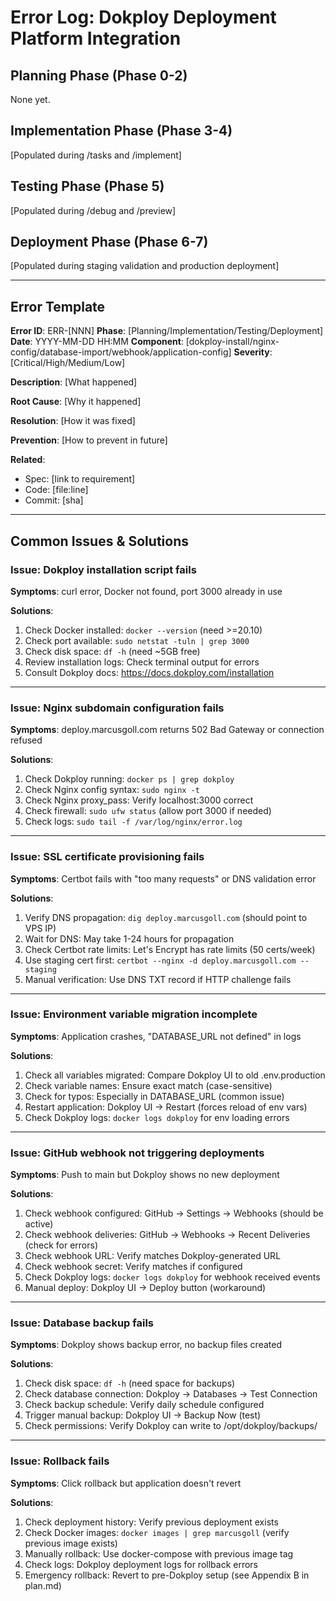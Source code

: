 # Error Log: Dokploy Deployment Platform Integration

## Planning Phase (Phase 0-2)
None yet.

## Implementation Phase (Phase 3-4)
[Populated during /tasks and /implement]

## Testing Phase (Phase 5)
[Populated during /debug and /preview]

## Deployment Phase (Phase 6-7)
[Populated during staging validation and production deployment]

---

## Error Template

**Error ID**: ERR-[NNN]
**Phase**: [Planning/Implementation/Testing/Deployment]
**Date**: YYYY-MM-DD HH:MM
**Component**: [dokploy-install/nginx-config/database-import/webhook/application-config]
**Severity**: [Critical/High/Medium/Low]

**Description**:
[What happened]

**Root Cause**:
[Why it happened]

**Resolution**:
[How it was fixed]

**Prevention**:
[How to prevent in future]

**Related**:
- Spec: [link to requirement]
- Code: [file:line]
- Commit: [sha]

---

## Common Issues & Solutions

### Issue: Dokploy installation script fails

**Symptoms**: curl error, Docker not found, port 3000 already in use

**Solutions**:
1. Check Docker installed: `docker --version` (need >=20.10)
2. Check port available: `sudo netstat -tuln | grep 3000`
3. Check disk space: `df -h` (need ~5GB free)
4. Review installation logs: Check terminal output for errors
5. Consult Dokploy docs: https://docs.dokploy.com/installation

---

### Issue: Nginx subdomain configuration fails

**Symptoms**: deploy.marcusgoll.com returns 502 Bad Gateway or connection refused

**Solutions**:
1. Check Dokploy running: `docker ps | grep dokploy`
2. Check Nginx config syntax: `sudo nginx -t`
3. Check Nginx proxy_pass: Verify localhost:3000 correct
4. Check firewall: `sudo ufw status` (allow port 3000 if needed)
5. Check logs: `sudo tail -f /var/log/nginx/error.log`

---

### Issue: SSL certificate provisioning fails

**Symptoms**: Certbot fails with "too many requests" or DNS validation error

**Solutions**:
1. Verify DNS propagation: `dig deploy.marcusgoll.com` (should point to VPS IP)
2. Wait for DNS: May take 1-24 hours for propagation
3. Check Certbot rate limits: Let's Encrypt has rate limits (50 certs/week)
4. Use staging cert first: `certbot --nginx -d deploy.marcusgoll.com --staging`
5. Manual verification: Use DNS TXT record if HTTP challenge fails

---

### Issue: Environment variable migration incomplete

**Symptoms**: Application crashes, "DATABASE_URL not defined" in logs

**Solutions**:
1. Check all variables migrated: Compare Dokploy UI to old .env.production
2. Check variable names: Ensure exact match (case-sensitive)
3. Check for typos: Especially in DATABASE_URL (common issue)
4. Restart application: Dokploy UI → Restart (forces reload of env vars)
5. Check Dokploy logs: `docker logs dokploy` for env loading errors

---

### Issue: GitHub webhook not triggering deployments

**Symptoms**: Push to main but Dokploy shows no new deployment

**Solutions**:
1. Check webhook configured: GitHub → Settings → Webhooks (should be active)
2. Check webhook deliveries: GitHub → Webhooks → Recent Deliveries (check for errors)
3. Check webhook URL: Verify matches Dokploy-generated URL
4. Check webhook secret: Verify matches if configured
5. Check Dokploy logs: `docker logs dokploy` for webhook received events
6. Manual deploy: Dokploy UI → Deploy button (workaround)

---

### Issue: Database backup fails

**Symptoms**: Dokploy shows backup error, no backup files created

**Solutions**:
1. Check disk space: `df -h` (need space for backups)
2. Check database connection: Dokploy → Databases → Test Connection
3. Check backup schedule: Verify daily schedule configured
4. Trigger manual backup: Dokploy UI → Backup Now (test)
5. Check permissions: Verify Dokploy can write to /opt/dokploy/backups/

---

### Issue: Rollback fails

**Symptoms**: Click rollback but application doesn't revert

**Solutions**:
1. Check deployment history: Verify previous deployment exists
2. Check Docker images: `docker images | grep marcusgoll` (verify previous image exists)
3. Manually rollback: Use docker-compose with previous image tag
4. Check logs: Dokploy deployment logs for rollback errors
5. Emergency rollback: Revert to pre-Dokploy setup (see Appendix B in plan.md)

